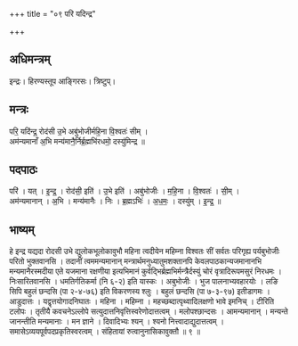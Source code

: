 +++
title = "०९ परि यदिन्द्र"

+++
## अधिमन्त्रम्
इन्द्रः। हिरण्यस्तूप आङ्गिरसः। त्रिष्टुप्।

## मन्त्रः
परि॒ यदि॑न्द्र॒ रोद॑सी उ॒भे अबु॑भोजीर्महि॒ना वि॒श्वतः॑ सीम् ।  
अम॑न्यमानाँ अ॒भि मन्य॑मानै॒र्निर्ब्र॒ह्मभि॑रधमो॒ दस्यु॑मिन्द्र ॥

## पदपाठः
परि॑ । यत् । इ॒न्द्र॒ । रोद॑सी॒ इति॑ । उ॒भे इति॑ । अबु॑भोजीः । म॒हि॒ना । वि॒श्वतः॑ । सी॒म् ।  
अम॑न्यमानान् । अ॒भि । मन्य॑मानैः । निः । ब्र॒ह्मऽभिः॑ । अ॒ध॒मः॒ । दस्यु॑म् । इ॒न्द्र॒ ॥

## भाष्यम्
हे इन्द्र यद्यदा रोदसी उभे द्युलोकभूलोकावुभौ महिना त्वदीयेन महिम्ना विश्वतः सीं सर्वतः परिगृह्य पर्यबुभोजीः परितो भुक्तवानसि । तदानीं त्वममन्यमानान् मन्त्रार्थमनुध्यातुमशक्तानपि केवलपाठकान्यजमानानभि मन्यमानैरस्मदीया एते यजमाना रक्षणीया इत्यभिमानं कुर्वद्भिर्ब्रह्मभिर्मन्त्रैर्दस्युं चोरं वृत्रादिरूपमसुरं निरधमः । निःसारितवानसि । धमतिर्गतिकर्मा (नि ६-२) इति यास्कः । अबुभोजीः । भुज पालनाभ्यवहारयोः । लङि सिपि बहुलं छन्दसि (पा २-४-७६) इति विकरणस्य श्लुः । बहुलं छन्दसि (पा ७-३-९७) इतीडागमः । आडुदात्तः । यद्वृत्तयोगादनिघातः । महिना । महिम्ना । महच्छब्दात्पृथ्वादिलक्षणो भावे इमनिच् । टीरिति टलोपः । तृतीयै कवचनेऽल्लोपे सत्युदात्तनिवृत्तिस्वरेणोदात्तत्वम् । मलोपश्छान्दसः । आमन्यमानान् । मन्यन्ते जानन्तीति मन्यमानाः । मन ज्ञाने । दिवादिभ्यः श्यन् । श्यनो नित्त्वादाद्युदात्तत्वम् । समासेऽव्ययपूर्वपदप्रकृतिस्वरत्वम् । संहितायां रुत्वानुनासिकावुक्तौ ॥ ९ ॥